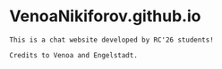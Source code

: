 # VenoaNikiforov.github.io

    This is a chat website developed by RC'26 students!
    
    Credits to Venoa and Engelstadt.
